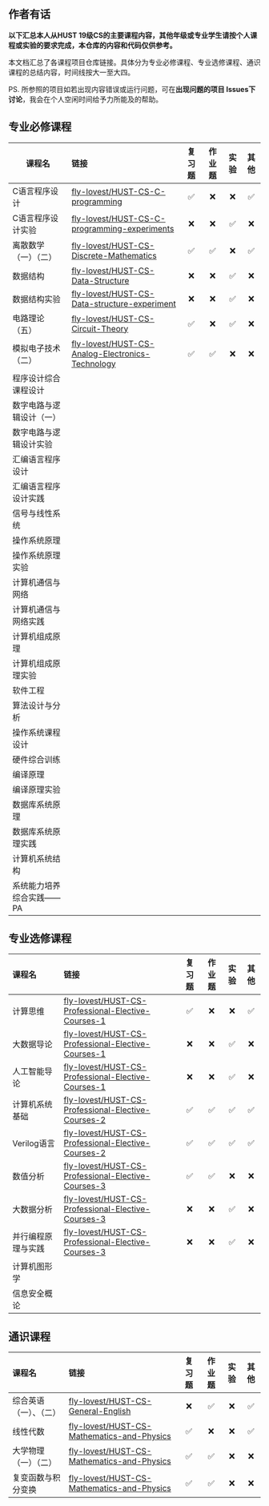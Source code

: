 ## 作者有话

**以下汇总本人从HUST 19级CS的主要课程内容，其他年级或专业学生请按个人课程或实验的要求完成，本仓库的内容和代码仅供参考。**

本文档汇总了各课程项目仓库链接。具体分为专业必修课程、专业选修课程、通识课程的总结内容，时间线按大一至大四。

PS. 所参照的项目如若出现内容错误或运行问题，可在**出现问题的项目 Issues下讨论**，我会在个人空闲时间给予力所能及的帮助。

## 专业必修课程

| 课程名                   | 链接                                                         | 复习题 | 作业题 | 实验 | 其他 |
| ------------------------ | :----------------------------------------------------------- | :----: | :----: | :--: | :--: |
| C语言程序设计            | [fly-lovest/HUST-CS-C-programming](https://github.com/fly-lovest/HUST-CS-C-programming) |   ✅    |   ❌    |  ❌   |  ✅   |
| C语言程序设计实验        | [fly-lovest/HUST-CS-C-programming-experiments](https://github.com/fly-lovest/HUST-CS-C-programming-experiments) |   ❌    |   ❌    |  ✅   |  ❌   |
| 离散数学（一）（二）     | [fly-lovest/HUST-CS-Discrete-Mathematics](https://github.com/fly-lovest/HUST-CS-Discrete-Mathematics) |   ✅    |   ✅    |  ❌   |  ✅   |
| 数据结构                 | [fly-lovest/HUST-CS-Data-Structure](https://github.com/fly-lovest/HUST-CS-Data-Structure) |   ❌    |   ❌    |  ✅   |  ❌   |
| 数据结构实验             | [fly-lovest/HUST-CS-Data-structure-experiment](https://github.com/fly-lovest/HUST-CS-Data-structure-experiment) |   ❌    |   ❌    |  ✅   |  ❌   |
| 电路理论（五）           | [fly-lovest/HUST-CS-Circuit-Theory](https://github.com/fly-lovest/HUST-CS-Circuit-Theory) |   ✅    |   ❌    |  ✅   |  ❌   |
| 模拟电子技术（二）       | [fly-lovest/HUST-CS-Analog-Electronics-Technology](https://github.com/fly-lovest/HUST-CS-Analog-Electronics-Technology) |   ✅    |   ✅    |  ❌   |  ❌   |
| 程序设计综合课程设计     |                                                              |        |        |      |      |
| 数字电路与逻辑设计（一） |                                                              |        |        |      |      |
| 数字电路与逻辑设计实验   |                                                              |        |        |      |      |
| 汇编语言程序设计         |                                                              |        |        |      |      |
| 汇编语言程序设计实践     |                                                              |        |        |      |      |
| 信号与线性系统           |                                                              |        |        |      |      |
| 操作系统原理             |                                                              |        |        |      |      |
| 操作系统原理实验         |                                                              |        |        |      |      |
| 计算机通信与网络         |                                                              |        |        |      |      |
| 计算机通信与网络实践     |                                                              |        |        |      |      |
| 计算机组成原理           |                                                              |        |        |      |      |
| 计算机组成原理实验       |                                                              |        |        |      |      |
| 软件工程                 |                                                              |        |        |      |      |
| 算法设计与分析           |                                                              |        |        |      |      |
| 操作系统课程设计         |                                                              |        |        |      |      |
| 硬件综合训练             |                                                              |        |        |      |      |
| 编译原理                 |                                                              |        |        |      |      |
| 编译原理实验             |                                                              |        |        |      |      |
| 数据库系统原理           |                                                              |        |        |      |      |
| 数据库系统原理实践       |                                                              |        |        |      |      |
| 计算机系统结构           |                                                              |        |        |      |      |
| 系统能力培养综合实践——PA |                                                              |        |        |      |      |





## 专业选修课程


| 课程名             | 链接                                                         | 复习题 | 作业题 | 实验 | 其他 |
| :----------------- | :----------------------------------------------------------- | :----: | :----: | :--: | :--: |
| 计算思维           | [fly-lovest/HUST-CS-Professional-Elective-Courses-1](https://github.com/fly-lovest/HUST-CS-Professional-Elective-Courses-1) |   ✅    |   ❌    |  ❌   |  ✅   |
| 大数据导论         | [fly-lovest/HUST-CS-Professional-Elective-Courses-1](https://github.com/fly-lovest/HUST-CS-Professional-Elective-Courses-1) |   ❌    |   ❌    |  ✅   |  ❌   |
| 人工智能导论       | [fly-lovest/HUST-CS-Professional-Elective-Courses-1](https://github.com/fly-lovest/HUST-CS-Professional-Elective-Courses-1) |   ❌    |   ❌    |  ✅   |  ❌   |
| 计算机系统基础     | [fly-lovest/HUST-CS-Professional-Elective-Courses-2](https://github.com/fly-lovest/HUST-CS-Professional-Elective-Courses-2) |   ✅    |   ✅    |  ✅   |  ✅   |
| Verilog语言        | [fly-lovest/HUST-CS-Professional-Elective-Courses-2](https://github.com/fly-lovest/HUST-CS-Professional-Elective-Courses-2) |   ✅    |   ✅    |  ✅   |  ✅   |
| 数值分析           | [fly-lovest/HUST-CS-Professional-Elective-Courses-3](https://github.com/fly-lovest/HUST-CS-Professional-Elective-Courses-3) |   ✅    |   ✅    |  ❌   |  ❌   |
| 大数据分析         | [fly-lovest/HUST-CS-Professional-Elective-Courses-3](https://github.com/fly-lovest/HUST-CS-Professional-Elective-Courses-3) |   ❌    |   ❌    |  ✅   |  ❌   |
| 并行编程原理与实践 | [fly-lovest/HUST-CS-Professional-Elective-Courses-3](https://github.com/fly-lovest/HUST-CS-Professional-Elective-Courses-3) |   ❌    |   ❌    |  ✅   |  ❌   |
| 计算机图形学       |                                                              |        |        |      |      |
| 信息安全概论       |                                                              |        |        |      |      |




## 通识课程

| 课程名                 | 链接                                                         | 复习题 | 作业题 | 实验 | 其他 |
| :--------------------- | :----------------------------------------------------------- | :----: | :----: | :--: | :--: |
| 综合英语（一）、（二） | [fly-lovest/HUST-CS-General-English](https://github.com/fly-lovest/HUST-CS-General-English) |   ❌    |   ✅    |  ❌   |  ✅   |
| 线性代数               | [fly-lovest/HUST-CS-Mathematics-and-Physics](https://github.com/fly-lovest/HUST-CS-Mathematics-and-Physics) |   ✅    |   ❌    |  ❌   |  ✅   |
| 大学物理（一）（二）   | [fly-lovest/HUST-CS-Mathematics-and-Physics](https://github.com/fly-lovest/HUST-CS-Mathematics-and-Physics) |   ✅    |   ✅    |  ❌   |  ❌   |
| 复变函数与积分变换     | [fly-lovest/HUST-CS-Mathematics-and-Physics](https://github.com/fly-lovest/HUST-CS-Mathematics-and-Physics) |   ✅    |   ✅    |  ❌   |  ❌   |







